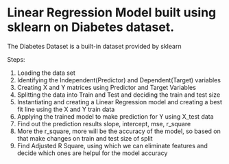 # Linear Regression Model built using sklearn on Diabetes dataset.

The Diabetes Dataset is a built-in dataset provided by sklearn

Steps:
1) Loading the data set
2) Identifying the Independent(Predictor) and Dependent(Target) variables
3) Creating X and Y matrices using Predictor and Target Variables
4) Splitting the data into Train and Test and deciding the train and test size
5) Instantiating and creating a Linear Regression model and creating a best fit line using the X and Y train data
6) Applying the trained model to make prediction for Y using X_test data
7) Find out the prediction results slope, intercept, mse, r_square
8) More the r_square, more will be the accuracy of the model, so based on that make changes on train and test size of split
9) Find Adjusted R Square, using which we can eliminate features and decide which ones are helpul for the model accuracy
